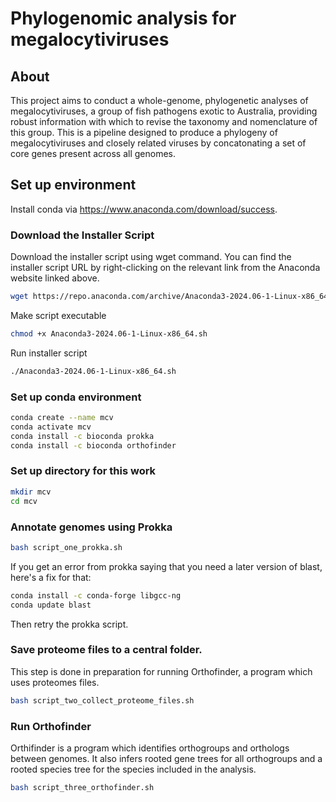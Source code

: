 # Phylogenomic analysis for megalocytiviruses 

## About 
This project aims to conduct a whole-genome, phylogenetic analyses of megalocytiviruses, a group of fish pathogens exotic to Australia, providing robust information with which to revise the taxonomy and nomenclature of this group. This is a pipeline designed to produce a phylogeny of megalocytiviruses and closely related viruses by concatonating a set of core genes present across all genomes. 

## Set up environment

Install conda via https://www.anaconda.com/download/success.

### Download the Installer Script

Download the installer script using wget command. You can find the installer script URL by right-clicking on the relevant link from the Anaconda website linked above.

```bash
wget https://repo.anaconda.com/archive/Anaconda3-2024.06-1-Linux-x86_64.sh
```

Make script executable

```bash
chmod +x Anaconda3-2024.06-1-Linux-x86_64.sh
```

Run installer script

```bash
./Anaconda3-2024.06-1-Linux-x86_64.sh
```

### Set up conda environment

```bash
conda create --name mcv
conda activate mcv
conda install -c bioconda prokka 
conda install -c bioconda orthofinder
```

### Set up directory for this work

```bash
mkdir mcv
cd mcv
```

### Annotate genomes using Prokka 

```bash
bash script_one_prokka.sh
```

If you get an error from prokka saying that you need a later version of blast, here's a fix for that:

```bash
conda install -c conda-forge libgcc-ng
conda update blast
```

Then retry the prokka script.


### Save proteome files to a central folder.
This step is done in preparation for running Orthofinder, a program which uses proteomes files.

```bash
bash script_two_collect_proteome_files.sh
```

### Run Orthofinder 

Orthifinder is a program which identifies orthogroups and orthologs between genomes. It also infers rooted gene trees for all orthogroups and a rooted species tree for the species included in the analysis.

```bash
bash script_three_orthofinder.sh
```
